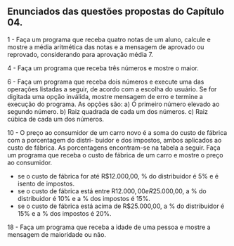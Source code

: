 ## Enunciados das questões propostas do Capítulo 04.

1 - Faça um programa que receba quatro notas de um aluno, calcule e mostre a média aritmética das notas e a
mensagem de aprovado ou reprovado, considerando para aprovação média 7.

4 - Faça um programa que receba três números e mostre o maior.

6 -  Faça um programa que receba dois números e execute uma das operações listadas a seguir, de acordo com a
escolha do usuário. Se for digitada uma opção inválida, mostre mensagem de erro e termine a execução do
programa. As opções são:
a) O primeiro número elevado ao segundo número.
b) Raiz quadrada de cada um dos números.
c) Raiz cúbica de cada um dos números.

10 - O preço ao consumidor de um carro novo é a soma do custo de fábrica com a porcentagem do distri-
buidor e dos impostos, ambos aplicados ao custo de fábrica. As porcentagens encontram-se na tabela a
seguir. Faça um programa que receba o custo de fábrica de um carro e mostre o preço ao consumidor.
* se o custo de fábrica for até R$12.000,00, % do distribuidor é 5% e é isento de impostos.
* se o custo de fábrica está entre R$12.000,00 e R$25.000,00, a % do distribuidor é 10% e a % dos impostos é 15%.
* se o custo de fábrica está acima de R$25.000,00, a % do distribuidor é 15% e a % dos impostos é 20%.
  
18 - Faça um programa que receba a idade de uma pessoa e mostre a mensagem de maioridade ou não.
